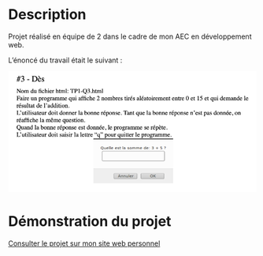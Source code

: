 # Description 

Projet réalisé en équipe de 2 dans le cadre de mon AEC en développement web. 

L’énoncé du travail était le suivant : 

![alt text](./enonce3.png)

# Démonstration du projet 

[Consulter le projet sur mon site web personnel](https://shweeby.ca/portfolio/projets/aec-sess2-prog-projet2/TP1-Q3.html)